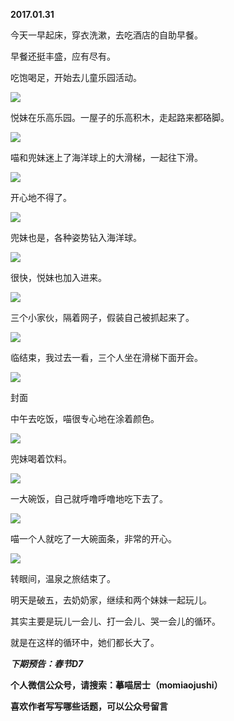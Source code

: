 
          
            
**2017.01.31**

今天一早起床，穿衣洗漱，去吃酒店的自助早餐。

早餐还挺丰盛，应有尽有。

吃饱喝足，开始去儿童乐园活动。




![](//upload-images.jianshu.io/upload_images/51001-2cf325efa08dea2b.jpg)




悦妹在乐高乐园。一屋子的乐高积木，走起路来都硌脚。




![](//upload-images.jianshu.io/upload_images/51001-c5766d404e75e7f5.jpg)




喵和兜妹迷上了海洋球上的大滑梯，一起往下滑。




![](//upload-images.jianshu.io/upload_images/51001-a48512bcbc9f6b2d.jpg)




开心地不得了。




![](//upload-images.jianshu.io/upload_images/51001-78f6d620227831a3.jpg)




兜妹也是，各种姿势钻入海洋球。




![](//upload-images.jianshu.io/upload_images/51001-58602fb6123e0753.jpg)




很快，悦妹也加入进来。




![](//upload-images.jianshu.io/upload_images/51001-30b3fddc5c02a686.jpg)




三个小家伙，隔着网子，假装自己被抓起来了。




![](//upload-images.jianshu.io/upload_images/51001-8e4a20897361aaab.jpg)




临结束，我过去一看，三个人坐在滑梯下面开会。




![](//upload-images.jianshu.io/upload_images/51001-656e7e7e7c1762c2.jpg)

封面


中午去吃饭，喵很专心地在涂着颜色。




![](//upload-images.jianshu.io/upload_images/51001-5486a89d95b2e97f.jpg)




兜妹喝着饮料。




![](//upload-images.jianshu.io/upload_images/51001-7efdd3e7e21a6f64.jpg)




一大碗饭，自己就呼噜呼噜地吃下去了。




![](//upload-images.jianshu.io/upload_images/51001-644dfae8345bf421.jpg)




喵一个人就吃了一大碗面条，非常的开心。




![](//upload-images.jianshu.io/upload_images/51001-3f51b01892513125.jpg)




转眼间，温泉之旅结束了。

明天是破五，去奶奶家，继续和两个妹妹一起玩儿。

其实主要是玩儿一会儿、打一会儿、哭一会儿的循环。

就是在这样的循环中，她们都长大了。


***下期预告：春节D7***


**个人微信公众号，请搜索：摹喵居士（momiaojushi）**

**喜欢作者写写哪些话题，可以公众号留言**

          
        
